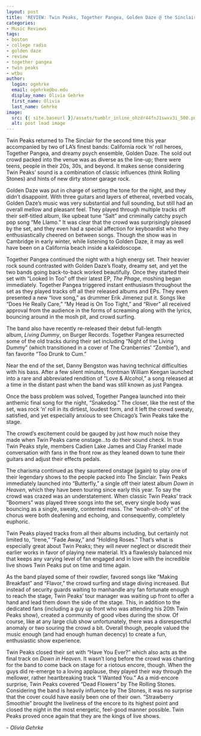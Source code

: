 ```yaml
---
layout: post
title: 'REVIEW: Twin Peaks, Together Pangea, Golden Daze @ the Sinclair 12/07'
categories:
- Music Reviews
tags:
- boston
- college radio
- golden daze
- review
- together pangea
- twin peaks
- wtbu
author:
  login: ogehrke
  email: ogehrke@bu.edu
  display_name: Olivia Gehrke
  first_name: Olivia
  last_name: Gehrke
image:
  src: {{ site.baseurl }}/assets/tumblr_inline_ohzdr44fnJ1swxv3i_500.png
  alt: post lead image
---
```



Twin Peaks returned to The Sinclair for the second time this year accompanied by two of LA’s finest bands: California rock ‘n’ roll heroes, Together Pangea, and dreamy psych ensemble, Golden Daze. The sold out crowd packed into the venue was as diverse as the line-up; there were teens, people in their 20s, 30s, and beyond. It makes sense considering Twin Peaks’ sound is a combination of classic influences (think Rolling Stones) and hints of new dirty stoner garage rock.

Golden Daze was put in charge of setting the tone for the night, and they didn’t disappoint. With three guitars and layers of ethereal, reverbed vocals, Golden Daze’s music was very substantial and full sounding, but still had an overall mellow and pleasant feel. They played through multiple tracks off their self-titled album, like upbeat tune “Salt” and criminally catchy psych pop song “Me Llamo.” It was clear that the crowd was surprisingly pleased by the set, and they even had a special affection for keyboardist who they enthusiastically cheered on between songs. Though the show was in Cambridge in early winter, while listening to Golden Daze, it may as well have been on a California beach inside a kaleidoscope.

Together Pangea continued the night with a high energy set. Their heavier rock sound contrasted with Golden Daze’s floaty, dreamy set, and yet the two bands going back-to-back worked beautifully. Once they started their set with “Looked In Too” off their latest EP, _The Phage_, moshing began immediately. Together Pangea triggered instant enthusiasm throughout the set as they played tracks off all their released albums and EPs. They even presented a new “love song,” as drummer Erik Jimenez put it. Songs like “Does He Really Care,” “My Head is On Too Tight,” and “River” all received approval from the audience in the forms of screaming along with the lyrics, bouncing around in the mosh pit, and crowd surfing.

The band also have recently re-released their debut full-length album, _Living Dummy_, on Burger Records. Together Pangea resurrected some of the old tracks during their set including “Night of the Living Dummy” (which transitioned in a cover of The Cranberries’ “Zombie”), and fan favorite “Too Drunk to Cum.”

Near the end of the set, Danny Bengston was having technical difficulties with his bass. After a few silent minutes, frontman William Keegan launched into a rare and abbreviated rendition of “Love & Alcohol,” a song released at a time in the distant past when the band was still known as just Pangea.

Once the bass problem was solved, Together Pangea launched into their anthemic final song for the night, “Snakedog.” The closer, like the rest of the set, was rock ‘n’ roll in its dirtiest, loudest form, and it left the crowd sweaty, satisfied, and yet especially anxious to see Chicago’s Twin Peaks take the stage.

The crowd’s excitement could be gauged by just how much noise they made when Twin Peaks came onstage…to do their sound check. In true Twin Peaks style, members Cadien Lake James and Clay Frankel made conversation with fans in the front row as they leaned down to tune their guitars and adjust their effects pedals.

The charisma continued as they sauntered onstage (again) to play one of their legendary shows to the people packed into The Sinclair. Twin Peaks immediately launched into “Butterfly,” a single off their latest album _Down in Heaven_, which they have been touring since early this year. To say the crowd was crazed was an understatement. When classic Twin Peaks’ track “Boomers” was played three songs into the set, every single body was bouncing as a single, sweaty, contented mass. The “woah-oh-oh’s” of the chorus were both deafening and echoing, and consequently, completely euphoric.

Twin Peaks played tracks from all their albums including, but certainly not limited to, “Irene,” “Fade Away,” and “Holding Roses.” That’s what is especially great about Twin Peaks; they will never neglect or discredit their earlier works in favor of playing new material. It’s a flawlessly balanced mix that keeps any varying level of fan engaged and in love with the incredible live shows Twin Peaks put on time and time again.

As the band played some of their rowdier, favored songs like “Making Breakfast” and “Flavor,” the crowd surfing and stage diving increased. But instead of security guards waiting to manhandle any fan fortunate enough to reach the stage, Twin Peaks’ tour manager was waiting up front to offer a hand and lead them down the side of the stage. This, in addition to the dedicated fans (including a guy up front who was attending his 20th Twin Peaks show), created a community of good vibes during the show. Of course, like at any large club show unfortunately, there was a disrespectful anomaly or two souring the crowd a bit. Overall though, people valued the music enough (and had enough human decency) to create a fun, enthusiastic show experience.

Twin Peaks closed their set with “Have You Ever?” which also acts as the final track on _Down in Heaven_. It wasn’t long before the crowd was chanting for the band to come back on stage for a riotous encore, though. When the guys did re-emerge to a loving applause, they played their way through the mellower, rather heartbreaking track “I Wanted You.” As a mid-encore surprise, Twin Peaks covered “Dead Flowers” by The Rolling Stones. Considering the band is heavily influence by The Stones, it was no surprise that the cover could have easily been one of their own. “Strawberry Smoothie” brought the liveliness of the encore to its highest point and closed the night in the most energetic, feel-good manner possible. Twin Peaks proved once again that they are the kings of live shows.

_\- Olivia Gehrke_
